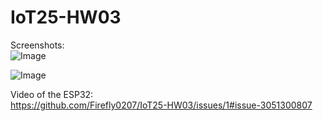 # IoT25-HW03
Screenshots:  
![Image](https://github.com/user-attachments/assets/ccd2684d-d468-4ea8-b68e-5b6f97a2a21a)

![Image](https://github.com/user-attachments/assets/63b0183a-6f31-4f8a-8d92-2c008aaae5ce)  

Video of the ESP32:  
https://github.com/Firefly0207/IoT25-HW03/issues/1#issue-3051300807
